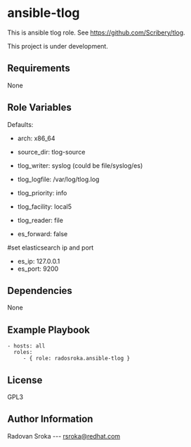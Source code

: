ansible-tlog
============

This is ansible tlog role. See https://github.com/Scribery/tlog.

This project is under development.

Requirements
------------

None

Role Variables
--------------

Defaults:  
* arch: x86_64  
* source_dir: tlog-source  
* tlog_writer: syslog (could be file/syslog/es)  
* tlog_logfile: /var/log/tlog.log  
* tlog_priority: info  
* tlog_facility: local5

* tlog_reader: file  

* es_forward: false  

#set elasticsearch ip and port
* es_ip: 127.0.0.1  
* es_port: 9200  

Dependencies
------------

None

Example Playbook
----------------


    - hosts: all
      roles:
         - { role: radosroka.ansible-tlog }

License
-------

GPL3

Author Information
------------------
Radovan Sroka --- rsroka@redhat.com
